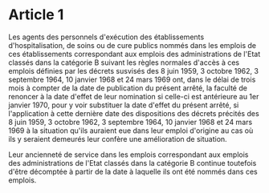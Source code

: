# Article 1

Les agents des personnels d'exécution des établissements d'hospitalisation, de soins ou de cure publics nommés dans les emplois de ces établissements correspondant aux emplois des administrations de l'Etat classés dans la catégorie B suivant les règles normales d'accès à ces emplois définies par les décrets susvisés des 8 juin 1959, 3 octobre 1962, 3 septembre 1964, 10 janvier 1968 et 24 mars 1969 ont, dans le délai de trois mois à compter de la date de publication du présent arrêté, la faculté de renoncer à la date d'effet de leur nomination si celle-ci est antérieure au 1er janvier 1970, pour y voir substituer la date d'effet du présent arrêté, si l'application à cette dernière date des dispositions des décrets précités des 8 juin 1959, 3 octobre 1962, 3 septembre 1964, 10 janvier 1968 et 24 mars 1969 à la situation qu'ils auraient eue dans leur emploi d'origine au cas où ils y seraient demeurés leur confère une amélioration de situation.

Leur ancienneté de service dans les emplois correspondant aux emplois des administrations de l'Etat classés dans la catégorie B continue toutefois d'être décomptée à partir de la date à laquelle ils ont été nommés dans ces emplois.
